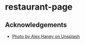 # restaurant-page

## Acknowledgements

- [Photo by Alex Haney on Unsplash](https://unsplash.com/photos/CAhjZmVk5H4)
